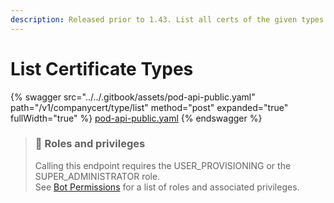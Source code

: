 ```yaml
---
description: Released prior to 1.43. List all certs of the given types.
---
```


# List Certificate Types

{% swagger src="../../.gitbook/assets/pod-api-public.yaml" path="/v1/companycert/type/list" method="post" expanded="true" fullWidth="true" %}
[pod-api-public.yaml](../../.gitbook/assets/pod-api-public.yaml)
{% endswagger %}

> ### 🚧 Roles and privileges
>
> Calling this endpoint requires the USER\_PROVISIONING or the SUPER\_ADMINISTRATOR role.\
> See [Bot Permissions](https://docs.developers.symphony.com/building-bots-on-symphony/configuration/bot-permissions) for a list of roles and associated privileges.
